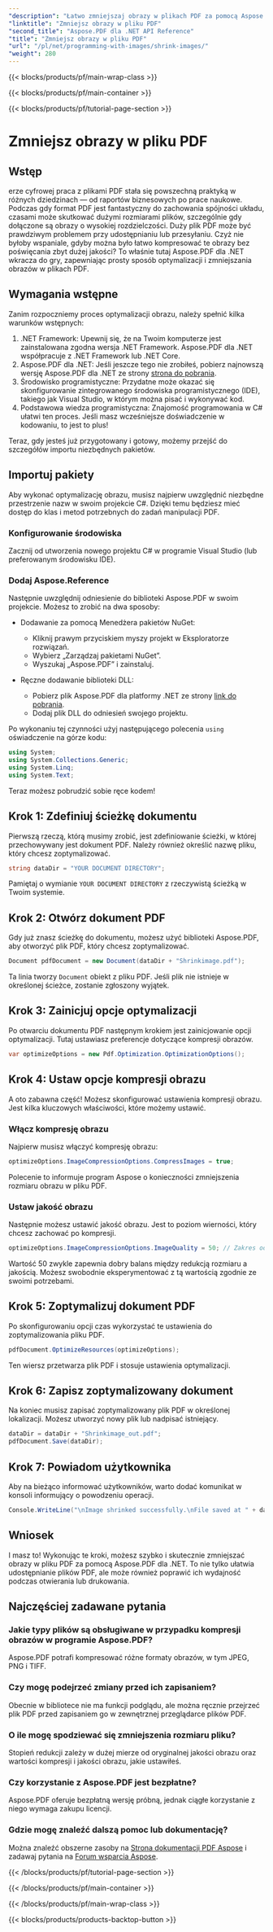 ```yaml
---
"description": "Łatwo zmniejszaj obrazy w plikach PDF za pomocą Aspose.PDF dla .NET, korzystając z tego przewodnika krok po kroku, dzięki czemu uzyskasz mniejszy rozmiar pliku przy jednoczesnym zachowaniu jego jakości."
"linktitle": "Zmniejsz obrazy w pliku PDF"
"second_title": "Aspose.PDF dla .NET API Reference"
"title": "Zmniejsz obrazy w pliku PDF"
"url": "/pl/net/programming-with-images/shrink-images/"
"weight": 280
---
```


{{< blocks/products/pf/main-wrap-class >}}

{{< blocks/products/pf/main-container >}}

{{< blocks/products/pf/tutorial-page-section >}}

# Zmniejsz obrazy w pliku PDF

## Wstęp

erze cyfrowej praca z plikami PDF stała się powszechną praktyką w różnych dziedzinach — od raportów biznesowych po prace naukowe. Podczas gdy format PDF jest fantastyczny do zachowania spójności układu, czasami może skutkować dużymi rozmiarami plików, szczególnie gdy dołączone są obrazy o wysokiej rozdzielczości. Duży plik PDF może być prawdziwym problemem przy udostępnianiu lub przesyłaniu. Czyż nie byłoby wspaniale, gdyby można było łatwo kompresować te obrazy bez poświęcania zbyt dużej jakości? To właśnie tutaj Aspose.PDF dla .NET wkracza do gry, zapewniając prosty sposób optymalizacji i zmniejszania obrazów w plikach PDF. 

## Wymagania wstępne

Zanim rozpoczniemy proces optymalizacji obrazu, należy spełnić kilka warunków wstępnych:

1. .NET Framework: Upewnij się, że na Twoim komputerze jest zainstalowana zgodna wersja .NET Framework. Aspose.PDF dla .NET współpracuje z .NET Framework lub .NET Core.
2. Aspose.PDF dla .NET: Jeśli jeszcze tego nie zrobiłeś, pobierz najnowszą wersję Aspose.PDF dla .NET ze strony [strona do pobrania](https://releases.aspose.com/pdf/net/).
3. Środowisko programistyczne: Przydatne może okazać się skonfigurowanie zintegrowanego środowiska programistycznego (IDE), takiego jak Visual Studio, w którym można pisać i wykonywać kod.
4. Podstawowa wiedza programistyczna: Znajomość programowania w C# ułatwi ten proces. Jeśli masz wcześniejsze doświadczenie w kodowaniu, to jest to plus!

Teraz, gdy jesteś już przygotowany i gotowy, możemy przejść do szczegółów importu niezbędnych pakietów.

## Importuj pakiety

Aby wykonać optymalizację obrazu, musisz najpierw uwzględnić niezbędne przestrzenie nazw w swoim projekcie C#. Dzięki temu będziesz mieć dostęp do klas i metod potrzebnych do zadań manipulacji PDF.

### Konfigurowanie środowiska

Zacznij od utworzenia nowego projektu C# w programie Visual Studio (lub preferowanym środowisku IDE).

### Dodaj Aspose.Reference

Następnie uwzględnij odniesienie do biblioteki Aspose.PDF w swoim projekcie. Możesz to zrobić na dwa sposoby:

- Dodawanie za pomocą Menedżera pakietów NuGet:
  - Kliknij prawym przyciskiem myszy projekt w Eksploratorze rozwiązań.
  - Wybierz „Zarządzaj pakietami NuGet”.
  - Wyszukaj „Aspose.PDF” i zainstaluj.

- Ręczne dodawanie biblioteki DLL:
  - Pobierz plik Aspose.PDF dla platformy .NET ze strony [link do pobrania](https://releases.aspose.com/pdf/net/).
  - Dodaj plik DLL do odniesień swojego projektu.

Po wykonaniu tej czynności użyj następującego polecenia `using` oświadczenie na górze kodu:

```csharp
using System;
using System.Collections.Generic;
using System.Linq;
using System.Text;
```

Teraz możesz pobrudzić sobie ręce kodem!

## Krok 1: Zdefiniuj ścieżkę dokumentu

Pierwszą rzeczą, którą musimy zrobić, jest zdefiniowanie ścieżki, w której przechowywany jest dokument PDF. Należy również określić nazwę pliku, który chcesz zoptymalizować.

```csharp
string dataDir = "YOUR DOCUMENT DIRECTORY"; 
```

Pamiętaj o wymianie `YOUR DOCUMENT DIRECTORY` z rzeczywistą ścieżką w Twoim systemie.

## Krok 2: Otwórz dokument PDF

Gdy już znasz ścieżkę do dokumentu, możesz użyć biblioteki Aspose.PDF, aby otworzyć plik PDF, który chcesz zoptymalizować.

```csharp
Document pdfDocument = new Document(dataDir + "Shrinkimage.pdf");
```

Ta linia tworzy `Document` obiekt z pliku PDF. Jeśli plik nie istnieje w określonej ścieżce, zostanie zgłoszony wyjątek.

## Krok 3: Zainicjuj opcje optymalizacji

Po otwarciu dokumentu PDF następnym krokiem jest zainicjowanie opcji optymalizacji. Tutaj ustawiasz preferencje dotyczące kompresji obrazów.

```csharp
var optimizeOptions = new Pdf.Optimization.OptimizationOptions();
```

## Krok 4: Ustaw opcje kompresji obrazu

A oto zabawna część! Możesz skonfigurować ustawienia kompresji obrazu. Jest kilka kluczowych właściwości, które możemy ustawić.

### Włącz kompresję obrazu

Najpierw musisz włączyć kompresję obrazu:

```csharp
optimizeOptions.ImageCompressionOptions.CompressImages = true;
```

Polecenie to informuje program Aspose o konieczności zmniejszenia rozmiaru obrazu w pliku PDF.

### Ustaw jakość obrazu

Następnie możesz ustawić jakość obrazu. Jest to poziom wierności, który chcesz zachować po kompresji.

```csharp
optimizeOptions.ImageCompressionOptions.ImageQuality = 50; // Zakres od 0 do 100
```

Wartość 50 zwykle zapewnia dobry balans między redukcją rozmiaru a jakością. Możesz swobodnie eksperymentować z tą wartością zgodnie ze swoimi potrzebami.

## Krok 5: Zoptymalizuj dokument PDF

Po skonfigurowaniu opcji czas wykorzystać te ustawienia do zoptymalizowania pliku PDF.

```csharp
pdfDocument.OptimizeResources(optimizeOptions);
```

Ten wiersz przetwarza plik PDF i stosuje ustawienia optymalizacji.

## Krok 6: Zapisz zoptymalizowany dokument

Na koniec musisz zapisać zoptymalizowany plik PDF w określonej lokalizacji. Możesz utworzyć nowy plik lub nadpisać istniejący.

```csharp
dataDir = dataDir + "Shrinkimage_out.pdf"; 
pdfDocument.Save(dataDir);
```

## Krok 7: Powiadom użytkownika

Aby na bieżąco informować użytkowników, warto dodać komunikat w konsoli informujący o powodzeniu operacji.

```csharp
Console.WriteLine("\nImage shrinked successfully.\nFile saved at " + dataDir);
```

## Wniosek

I masz to! Wykonując te kroki, możesz szybko i skutecznie zmniejszać obrazy w pliku PDF za pomocą Aspose.PDF dla .NET. To nie tylko ułatwia udostępnianie plików PDF, ale może również poprawić ich wydajność podczas otwierania lub drukowania.

## Najczęściej zadawane pytania

### Jakie typy plików są obsługiwane w przypadku kompresji obrazów w programie Aspose.PDF?  
Aspose.PDF potrafi kompresować różne formaty obrazów, w tym JPEG, PNG i TIFF.

### Czy mogę podejrzeć zmiany przed ich zapisaniem?  
Obecnie w bibliotece nie ma funkcji podglądu, ale można ręcznie przejrzeć plik PDF przed zapisaniem go w zewnętrznej przeglądarce plików PDF.

### O ile mogę spodziewać się zmniejszenia rozmiaru pliku?  
Stopień redukcji zależy w dużej mierze od oryginalnej jakości obrazu oraz wartości kompresji i jakości obrazu, jakie ustawiłeś.

### Czy korzystanie z Aspose.PDF jest bezpłatne?  
Aspose.PDF oferuje bezpłatną wersję próbną, jednak ciągłe korzystanie z niego wymaga zakupu licencji.

### Gdzie mogę znaleźć dalszą pomoc lub dokumentację?  
Można znaleźć obszerne zasoby na [Strona dokumentacji PDF Aspose](https://reference.aspose.com/pdf/net/) i zadawaj pytania na [Forum wsparcia Aspose](https://forum.aspose.com/c/pdf/10).

{{< /blocks/products/pf/tutorial-page-section >}}

{{< /blocks/products/pf/main-container >}}

{{< /blocks/products/pf/main-wrap-class >}}

{{< blocks/products/products-backtop-button >}}